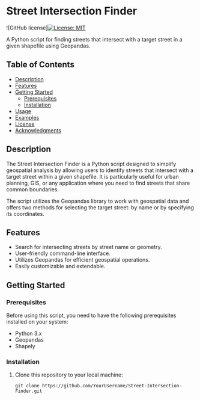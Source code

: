 # Street Intersection Finder

![GitHub license][![License: MIT](https://img.shields.io/badge/License-MIT-yellow.svg)](https://opensource.org/licenses/MIT)

A Python script for finding streets that intersect with a target street in a given shapefile using Geopandas.

## Table of Contents

- [Description](#description)
- [Features](#features)
- [Getting Started](#getting-started)
  - [Prerequisites](#prerequisites)
  - [Installation](#installation)
- [Usage](#usage)
- [Examples](#examples)
- [License](#license)
- [Acknowledgments](#acknowledgments)

## Description

The Street Intersection Finder is a Python script designed to simplify geospatial analysis by allowing users to identify streets that intersect with a target street within a given shapefile. It is particularly useful for urban planning, GIS, or any application where you need to find streets that share common boundaries.

The script utilizes the Geopandas library to work with geospatial data and offers two methods for selecting the target street: by name or by specifying its coordinates.

## Features

- Search for intersecting streets by street name or geometry.
- User-friendly command-line interface.
- Utilizes Geopandas for efficient geospatial operations.
- Easily customizable and extendable.

## Getting Started

### Prerequisites

Before using this script, you need to have the following prerequisites installed on your system:

- Python 3.x
- Geopandas
- Shapely

### Installation

1. Clone this repository to your local machine:

   ```shell
   git clone https://github.com/YourUsername/Street-Intersection-Finder.git

